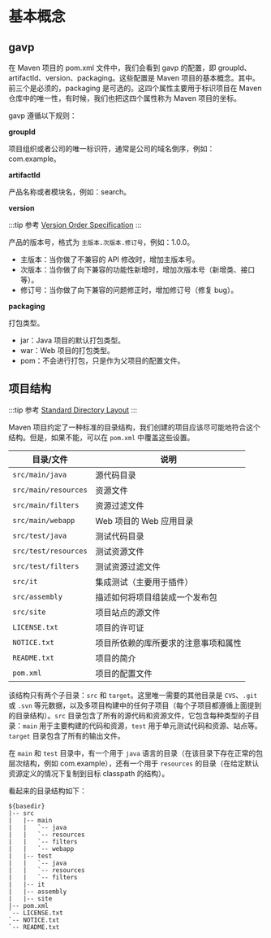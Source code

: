 # 基本概念

## gavp

在 Maven 项目的 pom.xml 文件中，我们会看到 gavp 的配置，即 groupId、artifactId、version、packaging。这些配置是 Maven 项目的基本概念。其中。前三个是必须的，packaging 是可选的。这四个属性主要用于标识项目在 Maven 仓库中的唯一性，有时候，我们也把这四个属性称为 Maven 项目的坐标。

gavp 遵循以下规则：

**groupId**  

项目组织或者公司的唯一标识符，通常是公司的域名倒序，例如：com.example。

**artifactId**  

产品名称或者模块名，例如：search。

**version**

:::tip 参考
[Version Order Specification](https://maven.apache.org/pom.html#Version%20Order%20Specification)
:::

产品的版本号，格式为 `主版本.次版本.修订号`，例如：1.0.0。

- 主版本：当你做了不兼容的 API 修改时，增加主版本号。
- 次版本：当你做了向下兼容的功能性新增时，增加次版本号（新增类、接口等）。
- 修订号：当你做了向下兼容的问题修正时，增加修订号（修复 bug）。

**packaging**  

打包类型。

- jar：Java 项目的默认打包类型。
- war：Web 项目的打包类型。
- pom：不会进行打包，只是作为父项目的配置文件。

## 项目结构

:::tip 参考
[Standard Directory Layout](https://maven.apache.org/guides/introduction/introduction-to-the-standard-directory-layout.html)
:::

Maven 项目约定了一种标准的目录结构，我们创建的项目应该尽可能地符合这个结构。但是，如果不能，可以在 `pom.xml` 中覆盖这些设置。

|目录/文件|说明|
|---|---|
|`src/main/java`|源代码目录|
|`src/main/resources`|资源文件|
|`src/main/filters`|资源过滤文件|
|`src/main/webapp`|Web 项目的 Web 应用目录|
|`src/test/java`|测试代码目录|
|`src/test/resources`|测试资源文件|
|`src/test/filters`|测试资源过滤文件|
|`src/it`|集成测试（主要用于插件）|
|`src/assembly`|描述如何将项目组装成一个发布包|
|`src/site`|项目站点的源文件|
|`LICENSE.txt`|项目的许可证|
|`NOTICE.txt`|项目所依赖的库所要求的注意事项和属性|
|`README.txt`|项目的简介|
|`pom.xml`|项目的配置文件|

该结构只有两个子目录：`src` 和 `target`。这里唯一需要的其他目录是 `CVS`、`.git` 或 `.svn` 等元数据，以及多项目构建中的任何子项目（每个子项目都遵循上面提到的目录结构）。`src` 目录包含了所有的源代码和资源文件，它包含每种类型的子目录：`main` 用于主要构建的代码和资源，`test` 用于单元测试代码和资源、站点等。`target` 目录包含了所有的输出文件。

在 `main` 和 `test` 目录中，有一个用于 `java` 语言的目录（在该目录下存在正常的包层次结构，例如 com.example），还有一个用于 `resources` 的目录（在给定默认资源定义的情况下复制到目标 classpath 的结构）。

看起来的目录结构如下：

```plaintext
${basedir}
|-- src
|	|-- main
|	|	`-- java
|	|	`-- resources
|	|	`-- filters
|	|	`-- webapp
|	|-- test
|	|	`-- java
|	|	`-- resources
|	|	`-- filters
|	|-- it
|	|-- assembly
|	|-- site
|-- pom.xml
`-- LICENSE.txt
`-- NOTICE.txt
`-- README.txt
```
